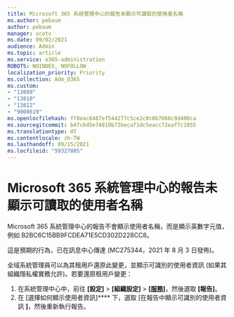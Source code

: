 ```yaml
---
title: Microsoft 365 系統管理中心的報告未顯示可讀取的使用者名稱
ms.author: pebaum
author: pebaum
manager: scotv
ms.date: 09/02/2021
audience: Admin
ms.topic: article
ms.service: o365-administration
ROBOTS: NOINDEX, NOFOLLOW
localization_priority: Priority
ms.collection: Adm_O365
ms.custom:
- "13809"
- "13810"
- "13812"
- "9008619"
ms.openlocfilehash: ff8eac6487ef544277c5ce2c0c0b7068c9d400ca
ms.sourcegitcommit: b47c6d5e74819b73becaf1dc5eacc72eaf7c1055
ms.translationtype: HT
ms.contentlocale: zh-TW
ms.lasthandoff: 09/15/2021
ms.locfileid: "59327805"
---
```

# <a name="reports-in-microsoft-365-admin-center-do-not-show-readable-username"></a>Microsoft 365 系統管理中心的報告未顯示可讀取的使用者名稱

Microsoft 365 系統管理中心的報告不會顯示使用者名稱，而是顯示英數字元值，例如 B2BC6C15BB9FCDEA71E5CD302D228CC8。

這是預期的行為，已在訊息中心傳達 (MC275344，2021 年 8 月 3 日發佈)。 

全域系統管理員可以為其租用戶還原此變更，並顯示可識別的使用者資訊 (如果其組織隱私權實務允許)。若要還原租用戶變更：

1. 在系統管理中心中，前往 **[設定]**  > **[組織設定]** > [**[服務]**](https://admin.microsoft.com/Adminportal/Home#/Settings/Services )，然後選取 **[報告]**。 
1. 在 [選擇如何顯示使用者資訊]**** 下，選取 [在報告中顯示可識別的使用者資訊 **]**，然後重新執行報告。